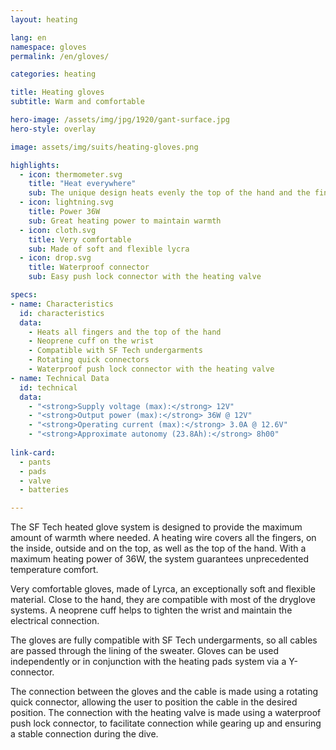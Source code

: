 ```yaml
---
layout: heating

lang: en
namespace: gloves
permalink: /en/gloves/

categories: heating

title: Heating gloves
subtitle: Warm and comfortable

hero-image: /assets/img/jpg/1920/gant-surface.jpg
hero-style: overlay

image: assets/img/suits/heating-gloves.png

highlights:
  - icon: thermometer.svg
    title: "Heat everywhere"
    sub: The unique design heats evenly the top of the hand and the fingers
  - icon: lightning.svg
    title: Power 36W
    sub: Great heating power to maintain warmth
  - icon: cloth.svg
    title: Very comfortable
    sub: Made of soft and flexible lycra
  - icon: drop.svg
    title: Waterproof connector
    sub: Easy push lock connector with the heating valve

specs:
- name: Characteristics
  id: characteristics
  data:
    - Heats all fingers and the top of the hand
    - Neoprene cuff on the wrist
    - Compatible with SF Tech undergarments
    - Rotating quick connectors
    - Waterproof push lock connector with the heating valve
- name: Technical Data
  id: technical
  data:
    - "<strong>Supply voltage (max):</strong> 12V"
    - "<strong>Output power (max):</strong> 36W @ 12V"
    - "<strong>Operating current (max):</strong> 3.0A @ 12.6V"
    - "<strong>Approximate autonomy (23.8Ah):</strong> 8h00"
  
link-card:
  - pants
  - pads
  - valve
  - batteries

---
```

The SF Tech heated glove system is designed to provide the maximum amount of warmth where needed. A heating wire covers all the fingers, on the inside, outside and on the top, as well as the top of the hand. With a maximum heating power of 36W, the system guarantees unprecedented temperature comfort.

Very comfortable gloves, made of Lyrca, an exceptionally soft and flexible material. Close to the hand, they are compatible with most of the dryglove systems. A neoprene cuff helps to tighten the wrist and maintain the electrical connection.

The gloves are fully compatible with SF Tech undergarments, so all cables are passed through the lining of the sweater. Gloves can be used independently or in conjunction with the heating pads system via a Y-connector.

The connection between the gloves and the cable is made using a rotating quick connector, allowing the user to position the cable in the desired position. The connection with the heating valve is made using a waterproof push lock connector, to facilitate connection while gearing up and ensuring a stable connection during the dive.